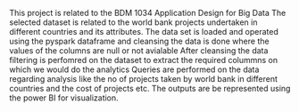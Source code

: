 This project is related to the BDM 1034 Application Design for Big Data
The selected dataset is related to the world bank projects undertaken in different countries and its attributes.
The data set is loaded and operated using the pyspark dataframe and cleansing the data is done where the values of the columns are null or not avialable
After cleansing the data filtering is perfomred on the dataset to extract the required colummns on which we would do the analytics
Queries are performed on the data regarding analysis like the no of projects taken by world bank in different countries and the cost of projects etc.
The outputs are be represented using the power BI for visualization.
